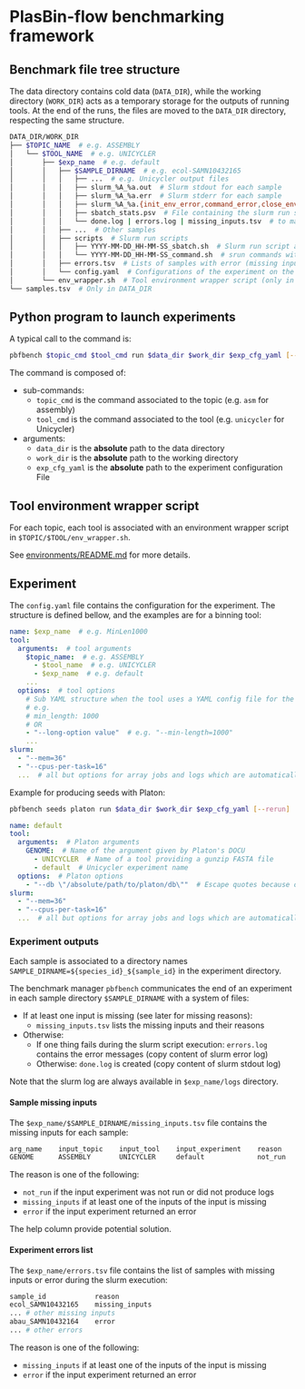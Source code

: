 # PlasBin-flow benchmarking framework

## Benchmark file tree structure

The data directory contains cold data (`DATA_DIR`), while the working directory (`WORK_DIR`) acts as a temporary storage for the outputs of running tools.
At the end of the runs, the files are moved to the `DATA_DIR` directory, respecting the same structure.

```sh
DATA_DIR/WORK_DIR
├── $TOPIC_NAME  # e.g. ASSEMBLY
│   └── $TOOL_NAME  # e.g. UNICYCLER
│       ├── $exp_name  # e.g. default
│       │   ├── $SAMPLE_DIRNAME  # e.g. ecol-SAMN10432165
│       │   │   ├── ...  # e.g. Unicycler output files
│       │   │   ├── slurm_%A_%a.out  # Slurm stdout for each sample
│       │   │   ├── slurm_%A_%a.err  # Slurm stderr for each sample
│       │   │   ├── slurm_%A_%a.{init_env_error,command_error,close_env_error,end}  # Sbatch job status file
│       │   │   ├── sbatch_stats.psv  # File containing the slurm run stats (Pipe Separated Value format)
│       │   │   └── done.log | errors.log | missing_inputs.tsv  # to mark the status of the sample experiment
│       │   ├── ...  # Other samples
│       │   ├── scripts  # Slurm run scripts
│       │   │   ├── YYYY-MM-DD_HH-MM-SS_sbatch.sh  # Slurm run script according to the horodatage
│       │   │   └── YYYY-MM-DD_HH-MM-SS_command.sh  # srun commands without init and close tool environment processes
│       │   ├── errors.tsv  # Lists of samples with error (missing inputs or error during slurm run)
│       │   └── config.yaml  # Configurations of the experiment on the tool for the topic
│       └── env_wrapper.sh  # Tool environment wrapper script (only in DATA_DIR tree)
└── samples.tsv  # Only in DATA_DIR
```

## Python program to launch experiments

A typical call to the command is:
<!-- DOCU fix command args order -->
```sh
pbfbench $topic_cmd $tool_cmd run $data_dir $work_dir $exp_cfg_yaml [--rerun]
```

The command is composed of:

* sub-commands:
  * `topic_cmd` is the command associated to the topic (e.g. `asm` for assembly)
  * `tool_cmd` is the command associated to the tool (e.g. `unicycler` for Unicycler)
* arguments:
  * `data_dir` is the **absolute** path to the data directory
  * `work_dir` is the **absolute** path to the working directory
  * `exp_cfg_yaml` is the **absolute** path to the experiment configuration File

## Tool environment wrapper script

For each topic, each tool is associated with an environment wrapper script in `$TOPIC/$TOOL/env_wrapper.sh`.

See [environments/README.md](environments/README.md) for more details.

## Experiment

The `config.yaml` file contains the configuration for the experiment.
The structure is defined bellow, and the examples are for a binning tool:

```yaml
name: $exp_name  # e.g. MinLen1000
tool:
  arguments:  # tool arguments
    $topic_name:  # e.g. ASSEMBLY
      - $tool_name  # e.g. UNICYCLER
      - $exp_name  # e.g. default
    ...
  options:  # tool options
    # Sub YAML structure when the tool uses a YAML config file for the options
    # e.g.
    # min_length: 1000
    # OR
    - "--long-option value"  # e.g. "--min-length=1000"
    ...
slurm:
  - "--mem=36"
  - "--cpus-per-task=16"
  ...  # all but options for array jobs and logs which are automatically set
```

Example for producing seeds with Platon:

```sh
pbfbench seeds platon run $data_dir $work_dir $exp_cfg_yaml [--rerun]
```

```yaml
name: default
tool:
  arguments:  # Platon arguments
    GENOME:  # Name of the argument given by Platon's DOCU
      - UNICYCLER  # Name of a tool providing a gunzip FASTA file
      - default  # Unicycler experiment name
  options:  # Platon options
    - "--db \"/absolute/path/to/platon/db\""  # Escape quotes because of YAML
slurm:
  - "--mem=36"
  - "--cpus-per-task=16"
  ...  # all but options for array jobs and logs which are automatically set
```

### Experiment outputs

Each sample is associated to a directory names `SAMPLE_DIRNAME=${species_id}_${sample_id}` in the experiment directory.

The benchmark manager `pbfbench` communicates the end of an experiment in each sample directory `$SAMPLE_DIRNAME` with a system of files:

* If at least one input is missing (see later for missing reasons):
  * `missing_inputs.tsv` lists the missing inputs and their reasons
* Otherwise:
  * If one thing fails during the slurm script execution: `errors.log` contains the error messages (copy content of slurm error log)
  * Otherwise: `done.log` is created (copy content of slurm stdout log)

Note that the slurm log are always available in `$exp_name/logs` directory.

#### Sample missing inputs

The `$exp_name/$SAMPLE_DIRNAME/missing_inputs.tsv` file contains the missing inputs for each sample:

```html
arg_name    input_topic    input_tool    input_experiment    reason    help
GENOME      ASSEMBLY       UNICYCLER     default             not_run   "pbfbench asm unicycler run --help"
```

The reason is one of the following:

* `not_run` if the input experiment was not run or did not produce logs
* `missing_inputs` if at least one of the inputs of the input is missing
* `error` if the input experiment returned an error

The help column provide potential solution.

#### Experiment errors list

The `$exp_name/errors.tsv` file contains the list of samples with missing inputs or error during the slurm execution:

```python
sample_id            reason
ecol_SAMN10432165    missing_inputs
... # other missing inputs
abau_SAMN10432164    error
... # other errors
```

The reason is one of the following:

* `missing_inputs` if at least one of the inputs of the input is missing
* `error` if the input experiment returned an error
